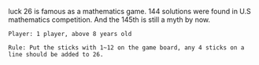 
luck 26 is famous as a mathematics game. 144 solutions were found in U.S mathematics competition.
    And the 145th is still a myth by now.
    
    Player: 1 player, above 8 years old
    
    Rule: Put the sticks with 1~12 on the game board, any 4 sticks on a line should be added to 26.                  

